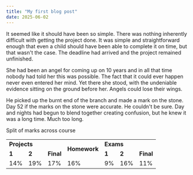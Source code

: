```yaml
---
title: "My first blog post"
date: 2025-06-02
---
```


It seemed like it should have been so simple. There was nothing inherently difficult with getting the project done. It was simple and straightforward enough that even a child should have been able to complete it on time, but that wasn't the case. The deadline had arrived and the project remained unfinished.

She had been an angel for coming up on 10 years and in all that time nobody had told her this was possible. The fact that it could ever happen never even entered her mind. Yet there she stood, with the undeniable evidence sitting on the ground before her. Angels could lose their wings.

He picked up the burnt end of the branch and made a mark on the stone. Day 52 if the marks on the stone were accurate. He couldn't be sure. Day and nights had begun to blend together creating confusion, but he knew it was a long time. Much too long.

<p>Split of marks across course</p>
<table>
  <tr>
    <td colspan="3"><strong>Projects</strong></td>
    <td rowspan="2"><strong>Homework</strong></td>
    <td colspan="3"><strong>Exams</strong></td>
  </tr>
  <tr>
    <td><strong>1</strong></td>
    <td><strong>2</strong></td>
    <td><strong>Final</strong></td>
    <td><strong>1</strong></td>
    <td><strong>2</strong></td>
    <td><strong>Final</strong></td>
  </tr>
  <tr>
    <td>14%</td>
    <td>19%</td>
    <td>17%</td>
    <td>16%</td>
    <td>9%</td>
    <td>16%</td>
    <td>11%</td>
   </tr>
</table>

